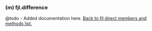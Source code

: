 ### (m) fjl.difference
@todo - Added documentation here.
[Back to fjl direct members and methods list.](#members-and-methods)
